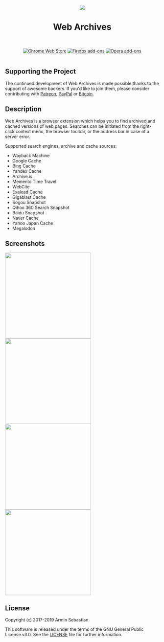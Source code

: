 <p align="center"><img src="https://i.imgur.com/riAvJQD.png"></p>
<h1 align="center">Web Archives</h1>

<p align="center">
  </br></br>
  <a href="https://chrome.google.com/webstore/detail/hkligngkgcpcolhcnkgccglchdafcnao">
    <img src="https://i.imgur.com/B0i5sn3.png" alt="Chrome Web Store"></a>
  <a href="https://addons.mozilla.org/en-US/firefox/addon/view-page-archive/">
    <img src="https://i.imgur.com/dvof8rG.png" alt="Firefox add-ons"></a>
  <a href="https://addons.opera.com/en/extensions/details/view-page-archive-cache/">
    <img src="https://i.imgur.com/wK10qEV.png" alt="Opera add-ons"></a>
  </br></br>
</p>

## Supporting the Project

The continued development of Web Archives is made possible
thanks to the support of awesome backers. If you'd like to join them,
please consider contributing with
[Patreon](https://armin.dev/go/patreon?pr=web-archives&src=repo),
[PayPal](https://armin.dev/go/paypal?pr=web-archives&src=repo) or
[Bitcoin](https://armin.dev/go/bitcoin?pr=web-archives&src=repo).

## Description

Web Archives is a browser extension which helps you to find
archived and cached versions of web pages. Searches can be initiated from
the right-click context menu, the browser toolbar, or the address bar
in case of a server error.

Supported search engines, archive and cache sources:

* Wayback Machine
* Google Cache
* Bing Cache
* Yandex Cache
* Archive.is
* Memento Time Travel
* WebCite
* Exalead Cache
* Gigablast Cache
* Sogou Snapshot
* Qihoo 360 Search Snapshot
* Baidu Snapshot
* Naver Cache
* Yahoo Japan Cache
* Megalodon

## Screenshots

<p>
  <img width="280" src="https://i.imgur.com/Mp2Ugm8.png">
  <img width="280" src="https://i.imgur.com/T9VTNBf.png">
  <img width="280" src="https://i.imgur.com/rw1erDG.png">
  <img width="280" src="https://i.imgur.com/19MNjSo.png">
</p>

## License

Copyright (c) 2017-2019 Armin Sebastian

This software is released under the terms of the GNU General Public License v3.0.
See the [LICENSE](LICENSE) file for further information.
